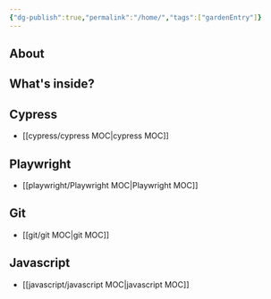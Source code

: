 ```yaml
---
{"dg-publish":true,"permalink":"/home/","tags":["gardenEntry"]}
---
```



## About 



## What's inside? 

## Cypress

- [[cypress/cypress MOC\|cypress MOC]]

## Playwright

- [[playwright/Playwright MOC\|Playwright MOC]]

## Git

- [[git/git MOC\|git MOC]]

## Javascript

- [[javascript/javascript MOC\|javascript MOC]]